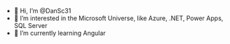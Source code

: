 - 👋 Hi, I’m @DanSc31
- 👀 I’m interested in the Microsoft Universe, like Azure, .NET, Power Apps, SQL Server
- 🌱 I’m currently learning Angular

<!---
- 💞️ I’m looking to collaborate on ...
- 📫 How to reach me ...
- ⚡ Fun fact: ...

DanSc31/DanSc31 is a ✨ special ✨ repository because its `README.md` (this file) appears on your GitHub profile.
You can click the Preview link to take a look at your changes.
--->
